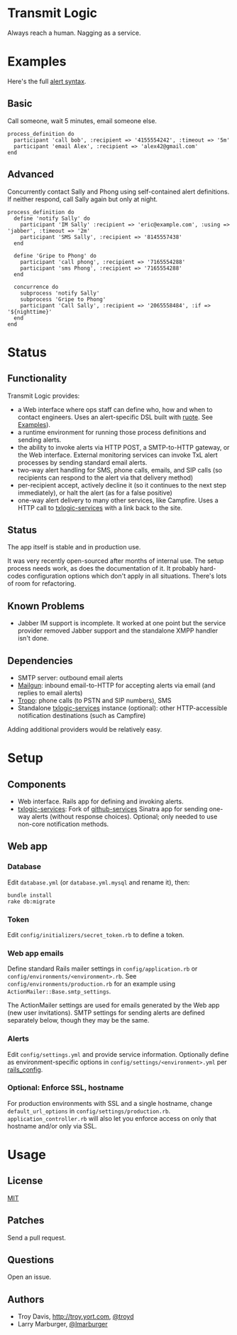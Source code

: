 # Transmit Logic

Always reach a human. Nagging as a service. 


# Examples

Here's the full [alert syntax].

## Basic

Call someone, wait 5 minutes, email someone else.

```
process_definition do
  participant 'call bob', :recipient => '4155554242', :timeout => '5m'
  participant 'email Alex', :recipient => 'alex42@gmail.com'
end
```

## Advanced

Concurrently contact Sally and Phong using self-contained alert
definitions. If neither respond, call Sally again but only at night.

```
process_definition do
  define 'notify Sally' do
    participant 'IM Sally' :recipient => 'eric@example.com', :using => 'jabber', :timeout => '2m'
    participant 'SMS Sally', :recipient => '8145557438'
  end

  define 'Gripe to Phong' do
    participant 'call phong', :recipient => '7165554288'
    participant 'sms Phong', :recipient => '7165554288'
  end

  concurrence do
    subprocess 'notify Sally'
    subprocess 'Gripe to Phong'
    participant 'Call Sally', :recipient => '2065558484', :if => '${nighttime}'
  end
end
```


# Status

## Functionality

Transmit Logic provides:

* a Web interface where ops staff can define who, how and when to
contact engineers. Uses an alert-specific DSL built with [ruote]. See
[Examples](#examples)).
* a runtime environment for running those process definitions and
sending alerts.
* the ability to invoke alerts via HTTP POST, a SMTP-to-HTTP gateway, or
the Web interface. External monitoring services can invoke TxL alert
processes by sending standard email alerts.
* two-way alert handling for SMS, phone calls, emails, and SIP calls (so
recipients can respond to the alert via that delivery method)
* per-recipient accept,
actively decline it (so it continues to the
next step immediately), or halt the alert (as for a false positive)
* one-way alert delivery to many other services, like Campfire. Uses a
HTTP call to [txlogic-services] with a link back to the site.


## Status

The app itself is stable and in production use.

It was very recently open-sourced after months of internal use. The
setup process needs work, as does the documentation of it. It probably
hard-codes configuration options which don't apply in all situations.
There's lots of room for refactoring.


## Known Problems

* Jabber IM support is incomplete. It worked at one point but the
service provider removed Jabber support and the standalone XMPP handler
isn't done.


## Dependencies

* SMTP server: outbound email alerts
* [Mailgun]: inbound email-to-HTTP for accepting alerts via email (and
replies to email alerts)
* [Tropo]: phone calls (to PSTN and SIP numbers), SMS
* Standalone [txlogic-services] instance (optional): other HTTP-accessible notification destinations (such as Campfire)

Adding additional providers would be relatively easy.


# Setup

## Components

* Web interface. Rails app for defining and invoking alerts.
* [txlogic-services]: Fork of [github-services] Sinatra app for sending
one-way alerts (without response choices). Optional; only needed to
use non-core notification methods.


## Web app

### Database

Edit `database.yml` (or `database.yml.mysql` and rename it), then:

    bundle install
    rake db:migrate

### Token

Edit `config/initializers/secret_token.rb` to define a token.

### Web app emails

Define standard Rails mailer settings in `config/application.rb` or
`config/environments/<environment>.rb`.  See `config/environments/production.rb` 
for an example using `ActionMailer::Base.smtp_settings`.

The ActionMailer settings are used for emails generated by the Web app
(new user invitations). SMTP settings for sending alerts are defined
separately below, though they may be the same.

### Alerts

Edit `config/settings.yml` and provide service information. Optionally
define as environment-specific options in
`config/settings/<environment>.yml` per [rails_config].

### Optional: Enforce SSL, hostname

For production environments with SSL and a single hostname, change 
`default_url_options` in `config/settings/production.rb`.
`application_controller.rb` will also let you enforce access on only
that hostname and/or only via SSL.


# Usage

## License

[MIT]

## Patches

Send a pull request.

## Questions

Open an issue.

## Authors

* Troy Davis, <http://troy.yort.com>, [@troyd]
* Larry Marburger, [@lmarburger]


[alert syntax]: https://github.com/troy/txlogic/wiki/Alert-syntax
[txlogic-services]: https://github.com/troy/txlogic-services
[github-services]: https://github.com/github/github-services
[ruote]: http://ruote.rubyforge.org/
[Mailgun]: http://www.mailgun.com/
[Tropo]: http://tropo.com/
[rails_config]: https://github.com/railsjedi/rails_config
[MIT]: http://opensource.org/licenses/MIT
[@troyd]: http://twitter.com/troyd
[@lmarburger]: http://twitter.com/lmarburger
